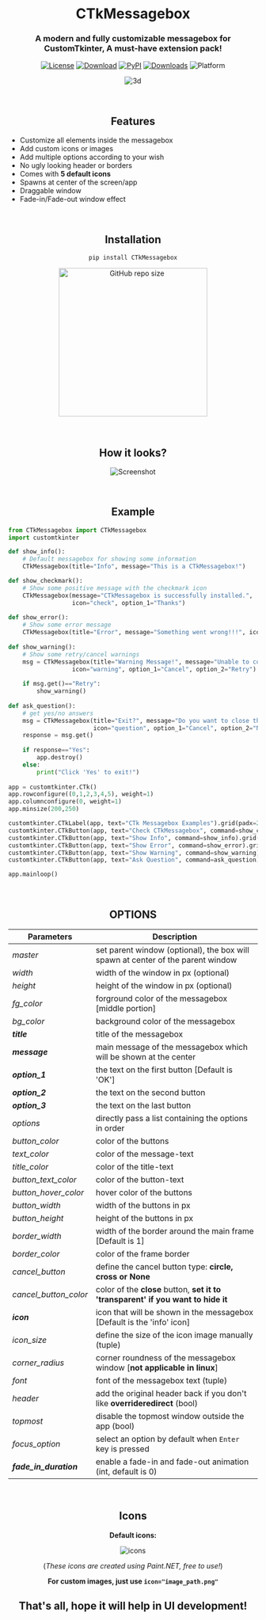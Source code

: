 <h1 align="center">CTkMessagebox</h1>

<h3 align="center">A modern and fully customizable messagebox for CustomTkinter, A must-have extension pack!</h3>

<div align="center">
    
  <a href="https://creativecommons.org/publicdomain/zero/1.0/">![License](https://img.shields.io/badge/License-CC0_1.0-blue)</a>
  <a href="https://github.com/Akascape/CTkMessagebox/archive/refs/heads/main.zip">![Download](https://img.shields.io/badge/Source_Code-Download-blue)</a>
  [![PyPI](https://img.shields.io/pypi/v/CTkMessagebox?style=flat)](https://pypi.org/project/CTkMessagebox)
  [![Downloads](https://static.pepy.tech/badge/ctkmessagebox)](https://pepy.tech/project/ctkmessagebox)
  ![Platform](https://img.shields.io/powershellgallery/p/Pester?color=blue)
</div>


<div align="center">

![3d](https://github.com/Akascape/CTkMessagebox/assets/89206401/cce577fc-6426-4c09-96f9-ede88caf7784)

</div>

<br>

<h2 align="center"> Features </h2>

- Customize all elements inside the messagebox
- Add custom icons or images
- Add multiple options according to your wish
- No ugly looking header or borders
- Comes with **5 default icons**
- Spawns at center of the screen/app
- Draggable window
- Fade-in/Fade-out window effect

<br>

<h2 align="center"> Installation </h2>

<div align="center">

```
pip install CTkMessagebox
```

[<img alt="GitHub repo size" src="https://img.shields.io/github/repo-size/Akascape/CTkMessagebox?&color=green&label=Source%20Code&logo=Python&logoColor=yellow&style=for-the-badge"  width="300">](https://github.com/Akascape/CTkMessagebox/archive/refs/heads/main.zip)


</div>

<br>

<h2 align="center"> How it looks? </h2>

<div align="center">

![Screenshot](https://user-images.githubusercontent.com/89206401/221258593-75058878-b598-40c3-828a-1d44a6cefb73.jpg)

</div>

<br>

<h2 align="center"> Example </h2>

```python
from CTkMessagebox import CTkMessagebox
import customtkinter

def show_info():
    # Default messagebox for showing some information
    CTkMessagebox(title="Info", message="This is a CTkMessagebox!")

def show_checkmark():
    # Show some positive message with the checkmark icon
    CTkMessagebox(message="CTkMessagebox is successfully installed.",
                  icon="check", option_1="Thanks")
    
def show_error():
    # Show some error message
    CTkMessagebox(title="Error", message="Something went wrong!!!", icon="cancel")
    
def show_warning():
    # Show some retry/cancel warnings
    msg = CTkMessagebox(title="Warning Message!", message="Unable to connect!",
                  icon="warning", option_1="Cancel", option_2="Retry")
    
    if msg.get()=="Retry":
        show_warning()
        
def ask_question():
    # get yes/no answers
    msg = CTkMessagebox(title="Exit?", message="Do you want to close the program?",
                        icon="question", option_1="Cancel", option_2="No", option_3="Yes")
    response = msg.get()
    
    if response=="Yes":
        app.destroy()       
    else:
        print("Click 'Yes' to exit!")
              
app = customtkinter.CTk()
app.rowconfigure((0,1,2,3,4,5), weight=1)
app.columnconfigure(0, weight=1)
app.minsize(200,250)

customtkinter.CTkLabel(app, text="CTk Messagebox Examples").grid(padx=20)
customtkinter.CTkButton(app, text="Check CTkMessagebox", command=show_checkmark).grid(padx=20, pady=10, sticky="news")
customtkinter.CTkButton(app, text="Show Info", command=show_info).grid(padx=20, pady=10, sticky="news")
customtkinter.CTkButton(app, text="Show Error", command=show_error).grid(padx=20, pady=10, sticky="news")
customtkinter.CTkButton(app, text="Show Warning", command=show_warning).grid(padx=20, pady=10, sticky="news")
customtkinter.CTkButton(app, text="Ask Question", command=ask_question).grid(padx=20, pady=(10,20), sticky="news")

app.mainloop()

```

<br>

<h2 align="center"> OPTIONS </h2>

<div align="center">

  | Parameters  | Description |
  | -------- | ----------- |
  | _master_ | set parent window (optional), the box will spawn at center of the parent window |
  | _width_ | width of the window in px (optional) |
  | _height_ | height of the window in px (optional) |
  | _fg_color_ | forground color of the messagebox [middle portion] |
  | _bg_color_  | background color of the messagebox |
  | **_title_** | title of the messagebox |
  | **_message_** | main message of the messagebox which will be shown at the center |
  | **_option_1_** | the text on the first button [Default is 'OK'] |
  | **_option_2_** | the text on the second button |
  | **_option_3_** | the text on the last button |
  | _options_ | directly pass a list containing the options in order |
  | _button_color_ | color of the buttons |
  | _text_color_ | color of the message-text |
  | _title_color_ | color of the title-text |
  | _button_text_color_ | color of the button-text |
  | _button_hover_color_ | hover color of the buttons |
  | _button_width_ | width of the buttons in px |
  | _button_height_ | height of the buttons in px |
  | _border_width_ | width of the border around the main frame [Default is 1] |
  | _border_color_ | color of the frame border |
  | _cancel_button_ | define the cancel button type: **circle, cross or None** |
  | _cancel_button_color_ | color of the **close** button, **set it to 'transparent' if you want to hide it** |
  | **_icon_** | icon that will be shown in the messagebox [Default is the 'info' icon] |
  | _icon_size_ | define the size of the icon image manually (tuple) |
  | _corner_radius_ | corner roundness of the messagebox window [**not applicable in linux**] |
  | _font_ | font of the messagebox text (tuple) |
  | _header_ | add the original header back if you don't like **overrideredirect** (bool) |
  | _topmost_ | disable the topmost window outside the app (bool) |
  | _focus_option_ | select an option by default when `Enter` key is pressed |
  | **_fade_in_duration_** | enable a fade-in and fade-out animation (int, default is 0)  |

</div>

<br>

<h2 align="center"> Icons </h2>

<div align="center">

**Default icons:**

![icons](https://user-images.githubusercontent.com/89206401/221258403-aafea575-856e-4f4e-b3af-f995785c9879.png)

(*These icons are created using Paint.NET, free to use!*)

**For custom images, just use `icon="image_path.png"`**

## That's all, hope it will help in UI development!

</div>
